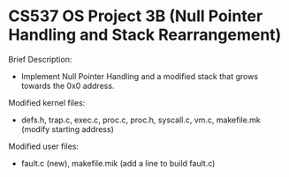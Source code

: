 # CS537 OS Project 3B (Null Pointer Handling and Stack Rearrangement)

Brief Description: 
-	Implement Null Pointer Handling and a modified stack that grows towards the 0x0 address. 

Modified kernel files: 
-	defs.h, trap.c, exec.c, proc.c, proc.h, syscall.c, vm.c, makefile.mk (modify starting address)

Modified user files: 
-	fault.c (new), makefile.mik (add a line to build fault.c)
